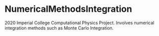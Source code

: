 # NumericalMethodsIntegration
2020 Imperial College Computational Physics Project. Involves numerical integration methods such as Monte Carlo Integration.
